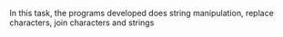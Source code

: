 In this task, the programs developed does string manipulation, replace characters, join characters and strings